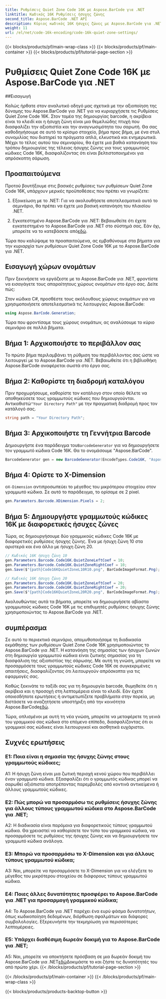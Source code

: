 ```yaml
---
title: Ρυθμίσεις Quiet Zone Code 16K με Aspose.BarCode για .NET
linktitle: Κωδικός 16K Ρυθμίσεις ήσυχης ζώνης
second_title: Aspose.BarCode .NET API
description: Κύριος κωδικός 16K ήσυχες ζώνες με Aspose.BarCode για .NET. Προσαρμόστε τις ρυθμίσεις γραμμικού κώδικα για αξιόπιστη σάρωση.
weight: 11
url: /el/net/code-16k-encoding/code-16k-quiet-zone-settings/
---
```


{{< blocks/products/pf/main-wrap-class >}}
{{< blocks/products/pf/main-container >}}
{{< blocks/products/pf/tutorial-page-section >}}

# Ρυθμίσεις Quiet Zone Code 16K με Aspose.BarCode για .NET

##Εισαγωγή

Καλώς ήρθατε στον αναλυτικό οδηγό μας σχετικά με την αξιοποίηση της δύναμης του Aspose.BarCode για .NET για να κυριαρχήσετε τις Ρυθμίσεις Quiet Zone Code 16K. Στον τομέα της δημιουργίας barcode, η ακρίβεια είναι το κλειδί και η ήσυχη ζώνη είναι μια θεμελιώδης πτυχή που διασφαλίζει την αξιοπιστία και την αναγνωσιμότητα του σαρωτή. Θα σας καθοδηγήσουμε σε αυτό το κρίσιμο στοιχείο, βήμα προς βήμα, με ένα στυλ συνομιλίας που διατηρεί τα πράγματα απλά, ελκυστικά και ενημερωτικά. Μέχρι το τέλος αυτού του σεμιναρίου, θα έχετε μια βαθιά κατανόηση του τρόπου δημιουργίας της τέλειας ήσυχης ζώνης για τους γραμμωτούς κώδικες Code 16K, διασφαλίζοντας ότι είναι βελτιστοποιημένοι για απρόσκοπτη σάρωση.

## Προαπαιτούμενα

Προτού βουτήξουμε στις βασικές ρυθμίσεις των ρυθμίσεων Quiet Zone Code 16K, υπάρχουν μερικές προϋποθέσεις που πρέπει να γνωρίζετε:

1. Εξοικείωση με το .NET: Για να ακολουθήσετε αποτελεσματικά αυτό το σεμινάριο, θα πρέπει να έχετε μια βασική κατανόηση του πλαισίου .NET.

2.  Εγκατεστημένο Aspose.BarCode για .NET: Βεβαιωθείτε ότι έχετε εγκατεστημένο το Aspose.BarCode για .NET στο σύστημά σας. Εάν όχι, μπορείτε να το κατεβάσετε από[εδώ](https://releases.aspose.com/barcode/net/).

Τώρα που καλύψαμε τα προαπαιτούμενα, ας εμβαθύνουμε στα βήματα για την κυριαρχία των ρυθμίσεων Quiet Zone Code 16K με το Aspose.BarCode για .NET.

## Εισαγωγή χώρων ονομάτων

Πριν ξεκινήσετε να εργάζεστε με το Aspose.BarCode για .NET, φροντίστε να εισαγάγετε τους απαραίτητους χώρους ονομάτων στο έργο σας. Δείτε πώς:

Στον κώδικα C#, προσθέστε τους ακόλουθους χώρους ονομάτων για να χρησιμοποιήσετε αποτελεσματικά τις λειτουργίες Aspose.BarCode:

```csharp
using Aspose.BarCode.Generation;
```

Τώρα που φροντίσαμε τους χώρους ονομάτων, ας αναλύσουμε το κύριο σεμινάριο σε πολλά βήματα.

## Βήμα 1: Αρχικοποιήστε το περιβάλλον σας

Το πρώτο βήμα περιλαμβάνει τη ρύθμιση του περιβάλλοντος σας ώστε να λειτουργεί με το Aspose.BarCode για .NET. Βεβαιωθείτε ότι η βιβλιοθήκη Aspose.BarCode αναφέρεται σωστά στο έργο σας.

## Βήμα 2: Καθορίστε τη διαδρομή καταλόγου

 Πριν προχωρήσουμε, καθορίστε τον κατάλογο στον οποίο θέλετε να αποθηκεύσετε τους γραμμωτούς κώδικες που δημιουργούνται. Αντικαθιστώ`"Your Directory Path"` με την πραγματική διαδρομή προς τον κατάλογό σας.

```csharp
string path = "Your Directory Path";
```

## Βήμα 3: Αρχικοποιήστε τη Γεννήτρια Barcode

 Δημιουργήστε ένα παράδειγμα του`BarcodeGenerator` για να δημιουργήσετε τον γραμμωτό κώδικα Code 16K. Θα το ονομάσουμε "Aspose.BarCode".

```csharp
BarcodeGenerator gen = new BarcodeGenerator(EncodeTypes.Code16K, "Aspose.BarCode");
```

## Βήμα 4: Ορίστε το X-Dimension

 ο`X-Dimension` αντιπροσωπεύει το μέγεθος του μικρότερου στοιχείου στον γραμμωτό κώδικα. Σε αυτό το παράδειγμα, το ορίσαμε σε 2 pixel.

```csharp
gen.Parameters.Barcode.XDimension.Pixels = 2;
```

## Βήμα 5: Δημιουργήστε γραμμωτούς κώδικες 16K με διαφορετικές ήσυχες ζώνες

Τώρα, ας δημιουργήσουμε δύο γραμμικούς κώδικες Code 16K με διαφορετικές ρυθμίσεις ήσυχης ζώνης. Ένα με ήσυχη ζώνη 10 στα αριστερά και ένα άλλο με ήσυχη ζώνη 20.

```csharp
// Κωδικός 16K ήσυχη ζώνη 10
gen.Parameters.Barcode.Code16K.QuietZoneLeftCoef = 10;
gen.Parameters.Barcode.Code16K.QuietZoneRightCoef = 10;
gen.Save($"{path}Code16KQuietZoneL10R10.png", BarCodeImageFormat.Png);

// Κωδικός 16K ήσυχη ζώνη 20
gen.Parameters.Barcode.Code16K.QuietZoneLeftCoef = 20;
gen.Parameters.Barcode.Code16K.QuietZoneRightCoef = 20;
gen.Save($"{path}Code16KQuietZoneL20R20.png", BarCodeImageFormat.Png);
```

Ακολουθώντας αυτά τα βήματα, μπορείτε να δημιουργήσετε αβίαστα γραμμωτούς κώδικες Code 16K με τις επιθυμητές ρυθμίσεις ήσυχης ζώνης χρησιμοποιώντας το Aspose.BarCode για .NET.

## συμπέρασμα

Σε αυτό το περιεκτικό σεμινάριο, απομυθοποιήσαμε τη διαδικασία εκμάθησης των ρυθμίσεων Quiet Zone Code 16K χρησιμοποιώντας το Aspose.BarCode για .NET. Η κατανόηση της σημασίας των ήσυχων ζωνών στη δημιουργία γραμμωτού κώδικα είναι ζωτικής σημασίας για τη διασφάλιση της αξιοπιστίας της σάρωσης. Με αυτή τη γνώση, μπορείτε να προσαρμόσετε τους γραμμωτούς κώδικες Code 16K σε συγκεκριμένες απαιτήσεις, διασφαλίζοντας ότι λειτουργούν απρόσκοπτα για τις εφαρμογές σας.

 Καθώς ξεκινάτε το ταξίδι σας για τη δημιουργία barcode, θυμηθείτε ότι η ακρίβεια και η προσοχή στη λεπτομέρεια είναι το κλειδί. Εάν έχετε οποιεσδήποτε ερωτήσεις ή αντιμετωπίζετε προβλήματα στην πορεία, μη διστάσετε να αναζητήσετε υποστήριξη από την κοινότητα Aspose.BarCode[εδώ](https://forum.aspose.com/c/barcode/13).

Τώρα, οπλισμένοι με αυτή τη νέα γνώση, μπορείτε να μεταφέρετε τη γενιά του γραμμικού σας κώδικα στο επόμενο επίπεδο, διασφαλίζοντας ότι οι γραμμικοί σας κώδικες είναι λειτουργικοί και αισθητικά ευχάριστοι.

## Συχνές ερωτήσεις

### Ε1: Ποια είναι η σημασία της ήσυχης ζώνης στους γραμμωτούς κώδικες;
   
A1: Η ήσυχη ζώνη είναι μια ζωτική περιοχή κενού χώρου που περιβάλλει έναν γραμμωτό κώδικα. Εξασφαλίζει ότι ο γραμμωτός κώδικας μπορεί να σαρωθεί αξιόπιστα αποτρέποντας παρεμβολές από κοντινά αντικείμενα ή άλλους γραμμωτούς κώδικες.

### Ε2: Πώς μπορώ να προσαρμόσω τις ρυθμίσεις ήσυχης ζώνης για άλλους τύπους γραμμωτού κώδικα στο Aspose.BarCode για .NET;

A2: Η διαδικασία είναι παρόμοια για διαφορετικούς τύπους γραμμωτού κώδικα. Θα χρειαστεί να καθορίσετε τον τύπο του γραμμικού κώδικα, να προσαρμόσετε τις ρυθμίσεις της ήσυχης ζώνης και να δημιουργήσετε τον γραμμωτό κώδικα ανάλογα.

### Ε3: Μπορώ να προσαρμόσω το X-Dimension και για άλλους τύπους γραμμωτού κώδικα;

A3: Ναι, μπορείτε να προσαρμόσετε το X-Dimension για να ελέγξετε το μέγεθος του μικρότερου στοιχείου σε διάφορους τύπους γραμμωτού κώδικα.

### Ε4: Ποιες άλλες δυνατότητες προσφέρει το Aspose.BarCode για .NET για προσαρμογή γραμμικού κώδικα;

A4: Το Aspose.BarCode για .NET παρέχει ένα ευρύ φάσμα δυνατοτήτων, όπως κωδικοποίηση δεδομένων, διόρθωση σφαλμάτων και διάφορες συμβολολογίες. Εξερευνήστε την τεκμηρίωση για περισσότερες λεπτομέρειες.

### Ε5: Υπάρχει διαθέσιμη δωρεάν δοκιμή για το Aspose.BarCode για .NET;

 A5: Ναι, μπορείτε να αποκτήσετε πρόσβαση σε μια δωρεάν δοκιμή του Aspose.BarCode για .NET[εδώ](https://releases.aspose.com/)Δοκιμάστε το και ζήστε τις δυνατότητές του από πρώτο χέρι.
{{< /blocks/products/pf/tutorial-page-section >}}

{{< /blocks/products/pf/main-container >}}
{{< /blocks/products/pf/main-wrap-class >}}

{{< blocks/products/products-backtop-button >}}
